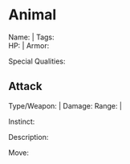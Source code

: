 # Animal
Name: | Tags:  
HP:   | Armor:

Special Qualities:

## Attack
Type/Weapon: | Damage: 
Range: |

Instinct:

Description:

Move:
